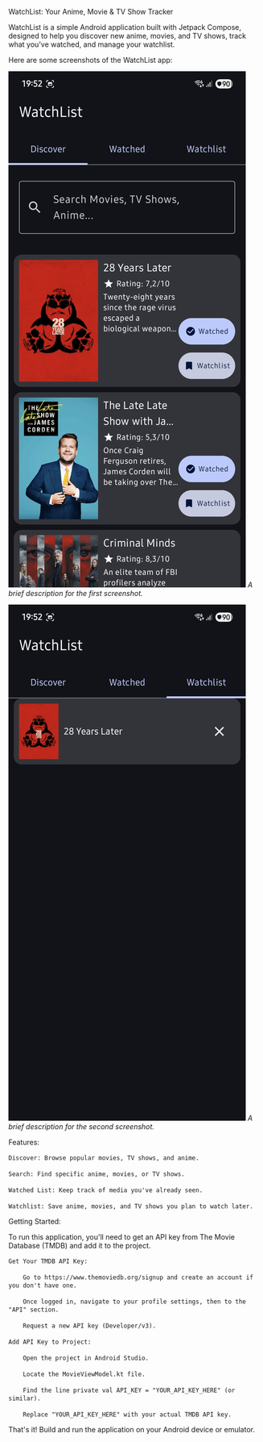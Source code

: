 WatchList: Your Anime, Movie & TV Show Tracker

WatchList is a simple Android application built with Jetpack Compose, designed to help you discover new anime, movies, and TV shows, track what you've watched, and manage your watchlist.

Here are some screenshots of the WatchList app:

![Discover Screen](screenshots/Screenshot_20250708_195225_WatchList.jpg)
*A brief description for the first screenshot.*

![Watched List Screen](screenshots/Screenshot_20250708_195235_WatchList.jpg)
*A brief description for the second screenshot.*

Features:

    Discover: Browse popular movies, TV shows, and anime.

    Search: Find specific anime, movies, or TV shows.

    Watched List: Keep track of media you've already seen.

    Watchlist: Save anime, movies, and TV shows you plan to watch later.

Getting Started:

To run this application, you'll need to get an API key from The Movie Database (TMDB) and add it to the project.

    Get Your TMDB API Key:

        Go to https://www.themoviedb.org/signup and create an account if you don't have one.

        Once logged in, navigate to your profile settings, then to the "API" section.

        Request a new API key (Developer/v3).

    Add API Key to Project:

        Open the project in Android Studio.

        Locate the MovieViewModel.kt file.

        Find the line private val API_KEY = "YOUR_API_KEY_HERE" (or similar).

        Replace "YOUR_API_KEY_HERE" with your actual TMDB API key.

That's it! Build and run the application on your Android device or emulator.
